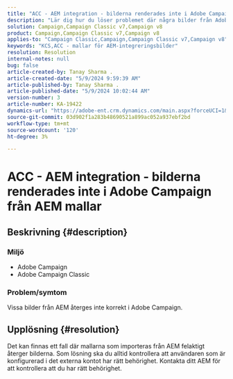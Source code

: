 ```yaml
---
title: "ACC - AEM integration - bilderna renderades inte i Adobe Campaign från AEM mallar"
description: "Lär dig hur du löser problemet där några bilder från Adobe Experience Manager (AEM)-mallar inte återges korrekt i Adobe Campaign."
solution: Campaign,Campaign Classic v7,Campaign v8
product: Campaign,Campaign Classic v7,Campaign v8
applies-to: "Campaign Classic,Campaign,Campaign Classic v7,Campaign v8"
keywords: "KCS,ACC - mallar för AEM-integreringsbilder"
resolution: Resolution
internal-notes: null
bug: false
article-created-by: Tanay Sharma .
article-created-date: "5/9/2024 9:59:39 AM"
article-published-by: Tanay Sharma .
article-published-date: "5/9/2024 10:02:44 AM"
version-number: 3
article-number: KA-19422
dynamics-url: "https://adobe-ent.crm.dynamics.com/main.aspx?forceUCI=1&pagetype=entityrecord&etn=knowledgearticle&id=99102ad9-ea0d-ef11-9f8a-6045bd0201f5"
source-git-commit: 03d902f1a283b48690521a899ac052a937ebf2bd
workflow-type: tm+mt
source-wordcount: '120'
ht-degree: 3%

---
```


# ACC - AEM integration - bilderna renderades inte i Adobe Campaign från AEM mallar

## Beskrivning {#description}


### Miljö

- Adobe Campaign
- Adobe Campaign Classic


### Problem/symtom

Vissa bilder från AEM återges inte korrekt i Adobe Campaign.


## Upplösning {#resolution}


Det kan finnas ett fall där mallarna som importeras från AEM felaktigt återger bilderna. Som lösning ska du alltid kontrollera att användaren som är konfigurerad i det externa kontot har rätt behörighet. Kontakta ditt AEM för att kontrollera att du har rätt behörighet.
